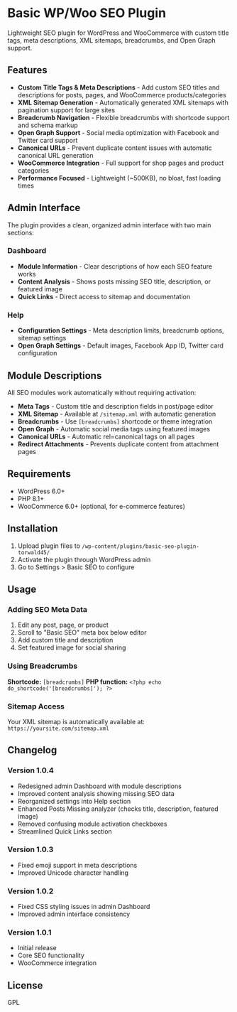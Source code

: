 # Basic WP/Woo SEO Plugin

Lightweight SEO plugin for WordPress and WooCommerce with custom title tags, meta descriptions, XML sitemaps, breadcrumbs, and Open Graph support.

## Features

- **Custom Title Tags & Meta Descriptions** - Add custom SEO titles and descriptions for posts, pages, and WooCommerce products/categories
- **XML Sitemap Generation** - Automatically generated XML sitemaps with pagination support for large sites
- **Breadcrumb Navigation** - Flexible breadcrumbs with shortcode support and schema markup
- **Open Graph Support** - Social media optimization with Facebook and Twitter card support
- **Canonical URLs** - Prevent duplicate content issues with automatic canonical URL generation
- **WooCommerce Integration** - Full support for shop pages and product categories
- **Performance Focused** - Lightweight (~500KB), no bloat, fast loading times

## Admin Interface

The plugin provides a clean, organized admin interface with two main sections:

### Dashboard
- **Module Information** - Clear descriptions of how each SEO feature works
- **Content Analysis** - Shows posts missing SEO title, description, or featured image
- **Quick Links** - Direct access to sitemap and documentation

### Help
- **Configuration Settings** - Meta description limits, breadcrumb options, sitemap settings
- **Open Graph Settings** - Default images, Facebook App ID, Twitter card configuration

## Module Descriptions

All SEO modules work automatically without requiring activation:

- **Meta Tags** - Custom title and description fields in post/page editor
- **XML Sitemap** - Available at `/sitemap.xml` with automatic generation
- **Breadcrumbs** - Use `[breadcrumbs]` shortcode or theme integration
- **Open Graph** - Automatic social media tags using featured images
- **Canonical URLs** - Automatic rel=canonical tags on all pages
- **Redirect Attachments** - Prevents duplicate content from attachment pages

## Requirements

- WordPress 6.0+
- PHP 8.1+
- WooCommerce 6.0+ (optional, for e-commerce features)

## Installation

1. Upload plugin files to `/wp-content/plugins/basic-seo-plugin-torwald45/`
2. Activate the plugin through WordPress admin
3. Go to Settings > Basic SEO to configure

## Usage

### Adding SEO Meta Data
1. Edit any post, page, or product
2. Scroll to "Basic SEO" meta box below editor
3. Add custom title and description
4. Set featured image for social sharing

### Using Breadcrumbs
**Shortcode:** `[breadcrumbs]`
**PHP function:** `<?php echo do_shortcode('[breadcrumbs]'); ?>`

### Sitemap Access
Your XML sitemap is automatically available at: `https://yoursite.com/sitemap.xml`

## Changelog

### Version 1.0.4
- Redesigned admin Dashboard with module descriptions
- Improved content analysis showing missing SEO data
- Reorganized settings into Help section
- Enhanced Posts Missing analyzer (checks title, description, featured image)
- Removed confusing module activation checkboxes
- Streamlined Quick Links section

### Version 1.0.3
- Fixed emoji support in meta descriptions
- Improved Unicode character handling

### Version 1.0.2
- Fixed CSS styling issues in admin Dashboard
- Improved admin interface consistency

### Version 1.0.1
- Initial release
- Core SEO functionality
- WooCommerce integration

## License

GPL
